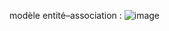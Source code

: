 modèle entité–association :
![image](https://github.com/user-attachments/assets/898235de-22fb-4b4d-bafe-5079e73a949c)

